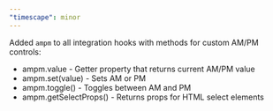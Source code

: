 ```yaml
---
"timescape": minor
---
```


Added `ampm` to all integration hooks with methods for custom AM/PM controls:

- ampm.value - Getter property that returns current AM/PM value
- ampm.set(value) - Sets AM or PM
- ampm.toggle() - Toggles between AM and PM
- ampm.getSelectProps() - Returns props for HTML select elements